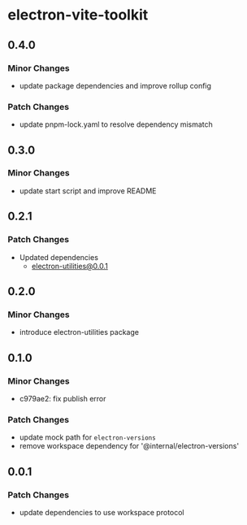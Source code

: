 # electron-vite-toolkit

## 0.4.0

### Minor Changes

- update package dependencies and improve rollup config

### Patch Changes

- update pnpm-lock.yaml to resolve dependency mismatch

## 0.3.0

### Minor Changes

- update start script and improve README

## 0.2.1

### Patch Changes

- Updated dependencies
  - electron-utilities@0.0.1

## 0.2.0

### Minor Changes

- introduce electron-utilities package

## 0.1.0

### Minor Changes

- c979ae2: fix publish error

### Patch Changes

- update mock path for `electron-versions`
- remove workspace dependency for '@internal/electron-versions'

## 0.0.1

### Patch Changes

- update dependencies to use workspace protocol
